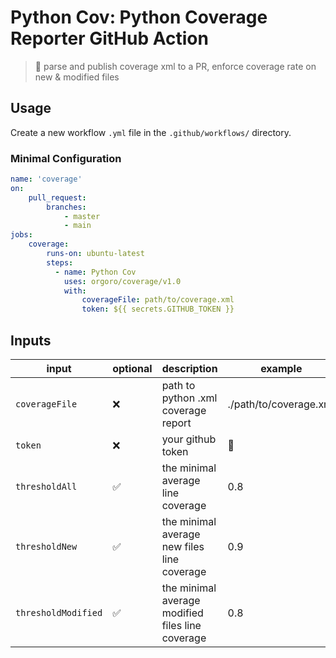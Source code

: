 # Python Cov: Python Coverage Reporter GitHub Action

> 🐍 parse and publish coverage xml to a PR, enforce coverage rate on new & modified files

## Usage

Create a new workflow `.yml` file in the `.github/workflows/` directory.

### Minimal Configuration
```yml
name: 'coverage'
on:
    pull_request:
        branches:
            - master
            - main
jobs:
    coverage:
        runs-on: ubuntu-latest
        steps:
          - name: Python Cov 
            uses: orgoro/coverage/v1.0
            with:
                coverageFile: path/to/coverage.xml
                token: ${{ secrets.GITHUB_TOKEN }}
```

## Inputs

| input               | optional | description                                      | example                |
|---------------------|----------|--------------------------------------------------|------------------------|
| `coverageFile`      | ❌        | path to python .xml coverage report              | ./path/to/coverage.xml |
| `token`             | ❌        | your github token                                | 🤫                     |
| `thresholdAll`      | ✅        | the minimal average line coverage                | 0.8                    |
| `thresholdNew`      | ✅        | the minimal average new files line coverage      | 0.9                    |
| `thresholdModified` | ✅        | the minimal average modified files line coverage | 0.8                    |